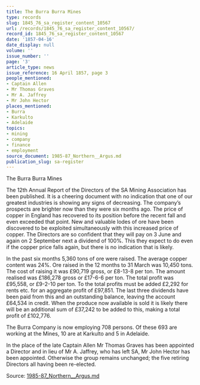 ```yaml
---
title: The Burra Burra Mines
type: records
slug: 1845_76_sa_register_content_10567
url: /records/1845_76_sa_register_content_10567/
record_id: 1845_76_sa_register_content_10567
date: '1857-04-16'
date_display: null
volume: ''
issue_number: ''
page: '3'
article_type: news
issue_reference: 16 April 1857, page 3
people_mentioned:
- Captain Allen
- Mr Thomas Graves
- Mr A. Jaffrey
- Mr John Hector
places_mentioned:
- Burra
- Karkulto
- Adelaide
topics:
- mining
- company
- finance
- employment
source_document: 1985-87_Northern__Argus.md
publication_slug: sa-register
---
```


The Burra Burra Mines

The 12th Annual Report of the Directors of the SA Mining Association has been published.  It is a cheering document with no indication that one of our greatest industries is showing any signs of decreasing.  The company’s prospects are brighter now than they were six months ago.  The price of copper in England has recovered to its position before the recent fall and even exceeded that point.  New and valuable lodes of ore have been discovered to be exploited simultaneously with this increased price of copper.  The Directors are so confident that they will pay on 3 June and again on 2 September next a dividend of 100%.  This they expect to do even if the copper price falls again, but there is no indication that is likely.

In the past six months 5,360 tons of ore were raised.  The average copper content was 24%.  Ore raised in the 12 months to 31 March was 10,450 tons.  The cost of raising it was £90,719 gross, or £8-13-8 per ton.  The amount realised was £186,278 gross or £17-6-6 per ton.  The total profit was £95,558, or £9-2-10 per ton.  To the total profits must be added £2,292 for rents etc. for an aggregate profit of £97,851.  The last three dividends have been paid from this and an outstanding balance, leaving the account £64,534 in credit.  When the produce now available is sold it is likely there will be an additional sum of £37,242 to be added to this, making a total profit of £102,776.

The Burra Company is now employing 708 persons.  Of these 693 are working at the Mines, 10 are at Karkulto and 5 in Adelaide.

In the place of the late Captain Allen Mr Thomas Graves has been appointed a Director and in lieu of Mr A. Jaffrey, who has left SA, Mr John Hector has been appointed.  Otherwise the group remains unchanged; the five retiring Directors all having been re-elected.

Source: [1985-87_Northern__Argus.md](/downloads/markdown/1985-87_Northern__Argus.md)
